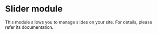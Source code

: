Slider module
============

This module allows you to manage slides on your site. For details, please refer its documentation.